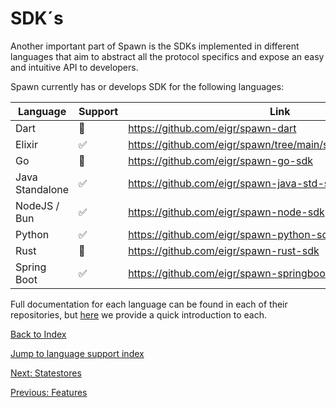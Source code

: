 # SDK´s

Another important part of Spawn is the SDKs implemented in different languages that aim to
abstract all the protocol specifics and expose an easy and intuitive API to developers.

Spawn currently has or develops SDK for the following languages:

| Language        | Support | Link                                                        | 
| --------------- | ------- | ----------------------------------------------------------- |
| Dart            | 🚧      | https://github.com/eigr/spawn-dart                          |
| Elixir          | ✅      | https://github.com/eigr/spawn/tree/main/spawn_sdk/spawn_sdk |
| Go              | 🚧      | https://github.com/eigr/spawn-go-sdk                        |
| Java Standalone | ✅      | https://github.com/eigr/spawn-java-std-sdk                  |
| NodeJS / Bun    | ✅      | https://github.com/eigr/spawn-node-sdk                      |
| Python          | ✅      | https://github.com/eigr/spawn-python-sdk                    |
| Rust            | 🚧      | https://github.com/eigr/spawn-rust-sdk                      |
| Spring Boot     | ✅      | https://github.com/eigr/spawn-springboot-sdk                |

Full documentation for each language can be found in each of their repositories, but [here](sdks/index.md) we provide a quick introduction to each.

[Back to Index](index.md)

[Jump to language support index](sdks/index.md)

[Next: Statestores](statestores.md)

[Previous: Features](features.md)